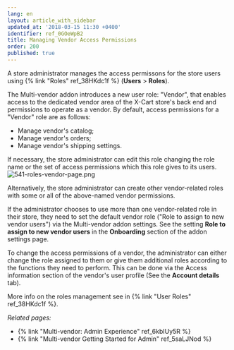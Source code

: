 ```yaml
---
lang: en
layout: article_with_sidebar
updated_at: '2018-03-15 11:30 +0400'
identifier: ref_0GOeWpB2
title: Managing Vendor Access Permissions
order: 200
published: true
---
```

A store administrator manages the access permissons for the store users using {% link "Roles" ref_38HKdc1f %} (**Users** > **Roles**). 

The Multi-vendor addon introduces a new user role: "Vendor", that enables access to the dedicated vendor area of the X-Cart store's back end and permissions to operate as a vendor. By default, access permissions for a "Vendor" role are as follows:

*   Manage vendor's catalog;
*   Manage vendor's orders;
*   Manage vendor's shipping settings.
    
If necessary, the store administrator can edit this role changing the role name or the set of access permissions which this role gives to its users. 
    ![541-roles-vendor-page.png]({{site.baseurl}}/attachments/ref_0GOeWpB2/541-roles-vendor-page.png)
    
Alternatively, the store administrator can create other vendor-related roles with some or all of the above-named vendor permissions.

If the administrator chooses to use more than one vendor-related role in their store, they need to set the default vendor role ("Role to assign to new vendor users") via the Multi-vendor addon settings. See the setting **Role to assign to new vendor users** in the **Onboarding** section of the addon settings page.

To change the access permissions of a vendor, the administrator can either change the role assigned to them or give them additional roles according to the functions they need to perform. This can be done via the Access information section of the vendor's user profile (See the **Account details** tab).

More info on the roles management see in {% link "User Roles" ref_38HKdc1f %}.

_Related pages:_
   
   *  {% link "Multi-vendor: Admin Experience" ref_6kbIUy5R %}
   *  {% link "Multi-vendor Getting Started for Admin" ref_5saLJNod %}
